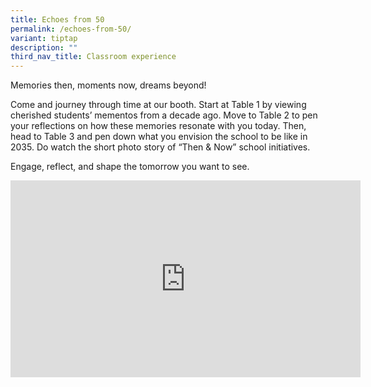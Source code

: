 ```yaml
---
title: Echoes from 50
permalink: /echoes-from-50/
variant: tiptap
description: ""
third_nav_title: Classroom experience
---
```

<p>Memories then, moments now, dreams beyond!</p>
<p>Come and journey through time at our booth. Start at Table 1 by viewing
cherished students’ mementos from a decade ago. Move to Table 2 to pen
your reflections on how these memories resonate with you today. Then, head
to Table 3 and pen down what you envision the school to be like in 2035.
Do watch the short photo story of “Then &amp; Now” school initiatives.</p>
<p>Engage, reflect, and shape the tomorrow you want to see.</p>
<div class="iframe-wrapper">
<iframe height="315" width="560" allowfullscreen="true" frameborder="0" src="https://www.youtube.com/embed/GZGlgRH4SMU"></iframe>
</div>
<p></p>
<p>
<br>
</p>